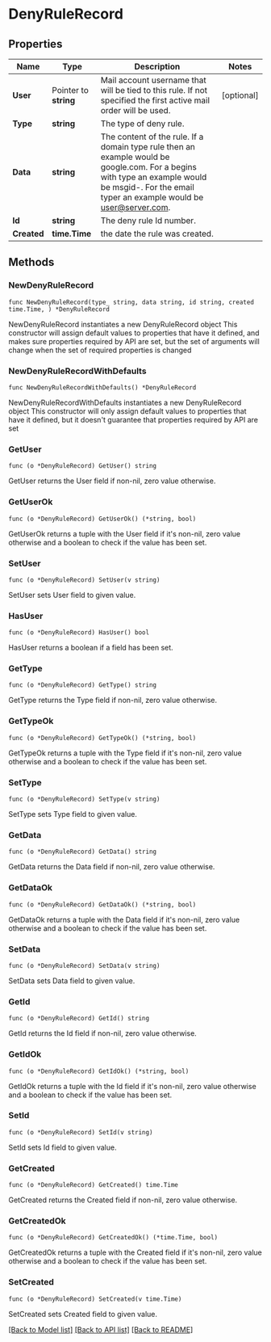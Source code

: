 # DenyRuleRecord

## Properties

Name | Type | Description | Notes
------------ | ------------- | ------------- | -------------
**User** | Pointer to **string** | Mail account username that will be tied to this rule.  If not specified the first active mail order will be used. | [optional] 
**Type** | **string** | The type of deny rule. | 
**Data** | **string** | The content of the rule.  If a domain type rule then an example would be google.com. For a begins with type an example would be msgid-.  For the email typer an example would be user@server.com. | 
**Id** | **string** | The deny rule Id number. | 
**Created** | **time.Time** | the date the rule was created. | 

## Methods

### NewDenyRuleRecord

`func NewDenyRuleRecord(type_ string, data string, id string, created time.Time, ) *DenyRuleRecord`

NewDenyRuleRecord instantiates a new DenyRuleRecord object
This constructor will assign default values to properties that have it defined,
and makes sure properties required by API are set, but the set of arguments
will change when the set of required properties is changed

### NewDenyRuleRecordWithDefaults

`func NewDenyRuleRecordWithDefaults() *DenyRuleRecord`

NewDenyRuleRecordWithDefaults instantiates a new DenyRuleRecord object
This constructor will only assign default values to properties that have it defined,
but it doesn't guarantee that properties required by API are set

### GetUser

`func (o *DenyRuleRecord) GetUser() string`

GetUser returns the User field if non-nil, zero value otherwise.

### GetUserOk

`func (o *DenyRuleRecord) GetUserOk() (*string, bool)`

GetUserOk returns a tuple with the User field if it's non-nil, zero value otherwise
and a boolean to check if the value has been set.

### SetUser

`func (o *DenyRuleRecord) SetUser(v string)`

SetUser sets User field to given value.

### HasUser

`func (o *DenyRuleRecord) HasUser() bool`

HasUser returns a boolean if a field has been set.

### GetType

`func (o *DenyRuleRecord) GetType() string`

GetType returns the Type field if non-nil, zero value otherwise.

### GetTypeOk

`func (o *DenyRuleRecord) GetTypeOk() (*string, bool)`

GetTypeOk returns a tuple with the Type field if it's non-nil, zero value otherwise
and a boolean to check if the value has been set.

### SetType

`func (o *DenyRuleRecord) SetType(v string)`

SetType sets Type field to given value.


### GetData

`func (o *DenyRuleRecord) GetData() string`

GetData returns the Data field if non-nil, zero value otherwise.

### GetDataOk

`func (o *DenyRuleRecord) GetDataOk() (*string, bool)`

GetDataOk returns a tuple with the Data field if it's non-nil, zero value otherwise
and a boolean to check if the value has been set.

### SetData

`func (o *DenyRuleRecord) SetData(v string)`

SetData sets Data field to given value.


### GetId

`func (o *DenyRuleRecord) GetId() string`

GetId returns the Id field if non-nil, zero value otherwise.

### GetIdOk

`func (o *DenyRuleRecord) GetIdOk() (*string, bool)`

GetIdOk returns a tuple with the Id field if it's non-nil, zero value otherwise
and a boolean to check if the value has been set.

### SetId

`func (o *DenyRuleRecord) SetId(v string)`

SetId sets Id field to given value.


### GetCreated

`func (o *DenyRuleRecord) GetCreated() time.Time`

GetCreated returns the Created field if non-nil, zero value otherwise.

### GetCreatedOk

`func (o *DenyRuleRecord) GetCreatedOk() (*time.Time, bool)`

GetCreatedOk returns a tuple with the Created field if it's non-nil, zero value otherwise
and a boolean to check if the value has been set.

### SetCreated

`func (o *DenyRuleRecord) SetCreated(v time.Time)`

SetCreated sets Created field to given value.



[[Back to Model list]](../README.md#documentation-for-models) [[Back to API list]](../README.md#documentation-for-api-endpoints) [[Back to README]](../README.md)


